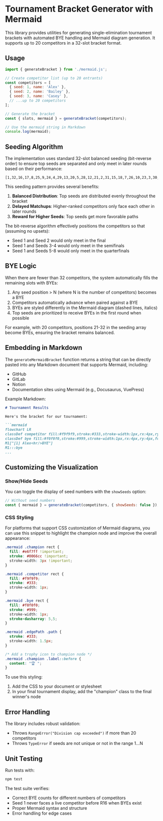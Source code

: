 # Tournament Bracket Generator with Mermaid

This library provides utilities for generating single-elimination tournament brackets with automated BYE handling and Mermaid diagram generation. It supports up to 20 competitors in a 32-slot bracket format.

## Usage

```javascript
import { generateBracket } from './mermaid.js';

// Create competitor list (up to 20 entrants)
const competitors = [
  { seed: 1, name: 'Alex' },
  { seed: 2, name: 'Bailey' },
  { seed: 3, name: 'Casey' },
  // ...up to 20 competitors
];

// Generate the bracket
const { slots, mermaid } = generateBracket(competitors);

// Use the mermaid string in Markdown
console.log(mermaid);
```

## Seeding Algorithm

The implementation uses standard 32-slot balanced seeding (bit-reverse order) to ensure top seeds are separated and only meet in later rounds based on their performance:

```
[1,32,16,17,8,25,9,24,4,29,13,20,5,28,12,21,2,31,15,18,7,26,10,23,3,30,14,19,6,27,11,22]
```

This seeding pattern provides several benefits:

1. **Balanced Distribution**: Top seeds are distributed evenly throughout the bracket
2. **Delayed Matchups**: Higher-ranked competitors only face each other in later rounds
3. **Reward for Higher Seeds**: Top seeds get more favorable paths

The bit-reverse algorithm effectively positions the competitors so that (assuming no upsets):
- Seed 1 and Seed 2 would only meet in the final
- Seed 1 and Seeds 3-4 would only meet in the semifinals
- Seed 1 and Seeds 5-8 would only meet in the quarterfinals

## BYE Logic

When there are fewer than 32 competitors, the system automatically fills the remaining slots with BYEs:

1. Any seed position > N (where N is the number of competitors) becomes a BYE
2. Competitors automatically advance when paired against a BYE
3. BYEs are styled differently in the Mermaid diagram (dashed lines, italics)
4. Top seeds are prioritized to receive BYEs in the first round when possible

For example, with 20 competitors, positions 21-32 in the seeding array become BYEs, ensuring the bracket remains balanced.

## Embedding in Markdown

The `generateMermaidBracket` function returns a string that can be directly pasted into any Markdown document that supports Mermaid, including:

- GitHub
- GitLab
- Notion
- Documentation sites using Mermaid (e.g., Docusaurus, VuePress)

Example Markdown:

```markdown
# Tournament Results

Here's the bracket for our tournament:

```mermaid
flowchart LR
classDef competitor fill:#f9f9f9,stroke:#333,stroke-width:1px,rx:4px,ry:4px
classDef bye fill:#f0f0f0,stroke:#999,stroke-width:1px,rx:4px,ry:4px,font-style:italic,stroke-dasharray:5,5
M1["[1] Alex<hr/>BYE"]
M1:::bye
...
```

## Customizing the Visualization

### Show/Hide Seeds

You can toggle the display of seed numbers with the `showSeeds` option:

```javascript
// Without seed numbers
const { mermaid } = generateBracket(competitors, { showSeeds: false });
```

### CSS Styling

For platforms that support CSS customization of Mermaid diagrams, you can use this snippet to highlight the champion node and improve the overall appearance:

```css
.mermaid .champion rect {
  fill: #e6f7ff !important;
  stroke: #0066cc !important;
  stroke-width: 3px !important;
}

.mermaid .competitor rect {
  fill: #f9f9f9;
  stroke: #333;
  stroke-width: 1px;
}

.mermaid .bye rect {
  fill: #f0f0f0;
  stroke: #999;
  stroke-width: 1px;
  stroke-dasharray: 5,5;
}

.mermaid .edgePath .path {
  stroke: #333;
  stroke-width: 1.5px;
}

/* Add a trophy icon to champion node */
.mermaid .champion .label::before {
  content: "🏆 ";
}
```

To use this styling:

1. Add the CSS to your document or stylesheet
2. In your final tournament display, add the "champion" class to the final winner's node

## Error Handling

The library includes robust validation:

- Throws `RangeError("Division cap exceeded")` if more than 20 competitors
- Throws `TypeError` if seeds are not unique or not in the range 1...N

## Unit Testing

Run tests with:

```bash
npm test
```

The test suite verifies:
- Correct BYE counts for different numbers of competitors
- Seed 1 never faces a live competitor before R16 when BYEs exist
- Proper Mermaid syntax and structure
- Error handling for edge cases